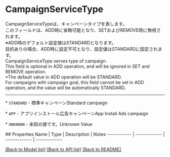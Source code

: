 # CampaignServiceType

<div lang=\"ja\"> CampaignServiceTypeは、キャンペーンタイプを表します。<br> このフィールドは、ADD時に省略可能となり、SETおよびREMOVE時に無視されます。<br> ※ADD時のデフォルト設定値はSTANDARDとなります。<br> 目的ありの場合、ADD時に設定不可となり、設定値はSTANDARDに固定されます。 </div> <div lang=\"en\"> CampaignServiceType serves type of campaign.<br> This field is optional in ADD operation, and will be ignored in SET and REMOVE operation. <br> *The default value in ADD operation will be STANDARD. <br> For campaigns with campaign goal, this field cannot be set in ADD operation, and the value will be automatically STANDARD. </div> <hr> <p>* <code>STANDARD</code> - <span lang=\"ja\">標準キャンペーン</span><span lang=\"en\">Standard campaign</span></p> <p>* <code>APP</code> - <span lang=\"ja\">アプリインストール広告キャンペーン</span><span lang=\"en\">App Install Ads campaign</span></p> <p>* <code>UNKNOWN</code> - <span lang=\"ja\">未知の値です。</span><span lang=\"en\">Unknown Value</span></p> 
## Properties
Name | Type | Description | Notes
------------ | ------------- | ------------- | -------------

[[Back to Model list]](../README.md#documentation-for-models) [[Back to API list]](../README.md#documentation-for-api-endpoints) [[Back to README]](../README.md)


